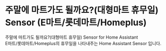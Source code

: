 # 주말에 마트가도 될까요?(대형마트 휴무일) Sensor (E마트/롯데마트/Homeplus)
주말에 마트가도 될까요?(대형마트 휴무일) Sensor for Home Assistant<br>
E마트/롯데마트/Homeplus의 휴무일을 나타내주는 Home Assistant Sensor 입니다.<br>
